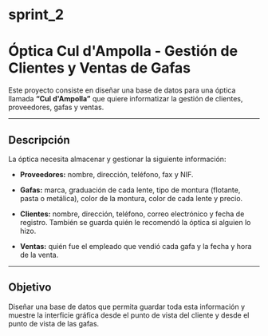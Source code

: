 # sprint_2
# Óptica Cul d'Ampolla - Gestión de Clientes y Ventas de Gafas

Este proyecto consiste en diseñar una base de datos para una óptica llamada **“Cul d'Ampolla”** que quiere informatizar la gestión de clientes, proveedores, gafas y ventas.

---

## Descripción

La óptica necesita almacenar y gestionar la siguiente información:

- **Proveedores:** nombre, dirección, teléfono, fax y NIF.

- **Gafas:** marca, graduación de cada lente, tipo de montura (flotante, pasta o metálica), color de la montura, color de cada lente y precio.

- **Clientes:** nombre, dirección, teléfono, correo electrónico y fecha de registro. También se guarda quién le recomendó la óptica si alguien lo hizo.

- **Ventas:** quién fue el empleado que vendió cada gafa y la fecha y hora de la venta.

---

## Objetivo

Diseñar una base de datos que permita guardar toda esta información y muestre la interficie gráfica desde el punto de vista del cliente y desde el punto de vista de las gafas.



